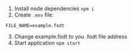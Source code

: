 1. Install node dependencies `npm i`
2. Create `.env` file:  
```
FILE_NAME=example.fodt
```
3. Change example.fodt to you .fodt file address
4. Start application `npm start`